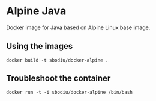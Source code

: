 # Alpine Java
Docker image for Java based on Alpine Linux base image. 

## Using the images

    docker build -t sbodiu/docker-alpine .

## Troubleshoot the container

    docker run -t -i sbodiu/docker-alpine /bin/bash
